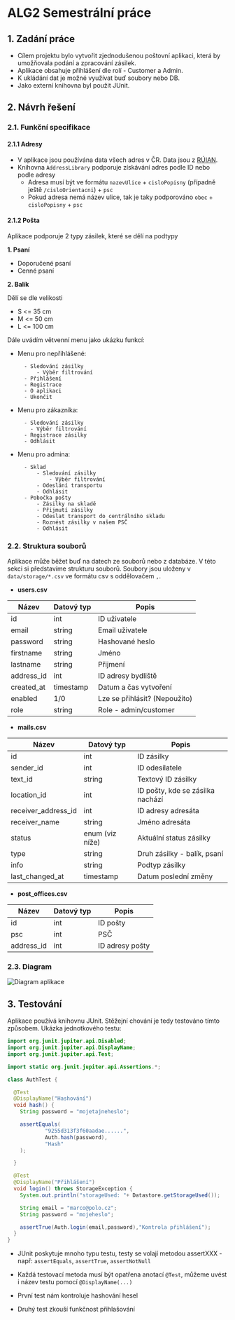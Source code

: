 # ALG2 Semestrální práce

## 1. Zadání práce
* Cílem projektu bylo vytvořit zjednodušenou poštovní aplikaci, která by umožňovala podání a zpracování zásilek.
* Aplikace obsahuje přihlášení dle rolí - Customer a Admin.
* K ukládání dat je možné využívat buď soubory nebo DB.
* Jako externí knihovna byl použit JUnit.
## 2. Návrh řešení
### 2.1. Funkční specifikace
#### 2.1.1 Adresy

- V aplikace jsou používána data všech adres v ČR. Data jsou z [RÚIAN](http://vdp.cuzk.cz).
- Knihovna `AddressLibrary` podporuje získávání adres podle ID nebo podle adresy
  - Adresa musí být ve formátu `nazevUlice` + `cisloPopisny` (případně ještě `/cisloOrientacni`) + `psc`
  - Pokud adresa nemá název ulice, tak je taky podporováno `obec` + `cisloPopisny` + `psc`
#### 2.1.2 Pošta
Aplikace podporuje 2 typy zásilek, které se dělí na podtypy

**1. Psaní**
  - Doporučené psaní
  - Cenné psaní

**2. Balík**
 
Dělí se dle velikosti
 
  - S <= 35 cm
  - M <= 50 cm
  - L <= 100 cm

Dále uvádím větvenní menu jako ukázku funkcí:


* Menu pro nepřihlášené:
  ````
    - Sledování zásilky
        - Výběr filtrování
    - Přihlášení
    - Registrace
    - O aplikaci
    - Ukončit
* Menu pro zákazníka:
  ````
    - Sledování zásilky
      - Výběr filtrování
    - Registrace zásilky
    - Odhlásit
* Menu pro admina:
  ````
    - Sklad
        - Sledování zásilky
            - Výběr filtrování
        - Odeslání transportu
        - Odhlásit
    - Pobočka pošty
        - Zásilky na skladě
        - Přijmutí zásilky
        - Odeslat transport do centrálního skladu
        - Roznést zásilky v našem PSČ
        - Odhlásit
### 2.2. Struktura souborů
Aplikace může běžet buď na datech ze souborů nebo z databáze. V této sekci si
představíme strukturu souborů. Soubory jsou uloženy v `data/storage/*.csv` ve formátu csv s oddělovačem `,`.

* **users.csv**

|Název              |Datový typ     |Popis                           |
|-------------------|---------------|--------------------------------|
|id                 |int            |ID uživatele                    |
|email              |string         |Email uživatele                 |
|password           |string         |Hashované heslo                 |
|firstname          |string         |Jméno                           |
|lastname           |string         |Přijmení                        |
|address_id         |int            |ID adresy bydliště              |
|created_at         |timestamp      |Datum a čas vytvoření           |
|enabled            |1/0            |Lze se přihlásit? (Nepoužito)   |
|role               |string         |Role - admin/customer           |

* **mails.csv**

|Název              |Datový typ     |Popis                           |
|-------------------|---------------|--------------------------------|
|id                 |int            |ID zásilky                      |
|sender_id          |int            |ID odesílatele                  |
|text_id            |string         |Textový ID zásilky              |
|location_id        |int            |ID pošty, kde se zásilka nachází|
|receiver_address_id|int            |ID adresy adresáta              |
|receiver_name      |string         |Jméno adresáta                  |
|status             |enum (viz níže)|Aktuální status zásilky         |
|type               |string         |Druh zásilky - balík, psaní     |
|info               |string         |Podtyp zásilky                  |
|last_changed_at    |timestamp      |Datum poslední změny            |

* **post_offices.csv**

|Název     |Datový typ|Popis          |
|----------|----------|---------------|
|id        |int       |ID pošty       |
|psc       |int       |PSČ            |
|address_id|int       |ID adresy pošty|

### 2.3. Diagram
![Diagram aplikace](https://raw.githubusercontent.com/vvoleman/alg2_semestral/main/diagram_appt.png)

## 3. Testování
Aplikace používá knihovnu JUnit. Stěžejní chování je tedy testováno tímto způsobem.
Ukázka jednotkového testu:

```java
import org.junit.jupiter.api.Disabled;
import org.junit.jupiter.api.DisplayName;
import org.junit.jupiter.api.Test;

import static org.junit.jupiter.api.Assertions.*;

class AuthTest {

  @Test
  @DisplayName("Hashování")
  void hash() {
    String password = "mojetajneheslo";

    assertEquals(
            "9255d313f3f60aadae......",
            Auth.hash(password),
            "Hash"
    );

  }

  @Test
  @DisplayName("Přihlášení")
  void login() throws StorageException {
    System.out.println("storageUsed: "+ Datastore.getStorageUsed());

    String email = "marco@polo.cz";
    String password = "mojeheslo";

    assertTrue(Auth.login(email,password),"Kontrola přihlášení");
  }
}
```
- JUnit poskytuje mnoho typu testu, testy se volají metodou assertXXX - např: `assertEquals`, `assertTrue`, `assertNotNull`
- Každá testovací metoda musí být opatřena anotací `@Test`, můžeme uvést i název testu pomocí `@DisplayName(...)`

- První test nám kontroluje hashování hesel
- Druhý test zkouší funkčnost přihlašování